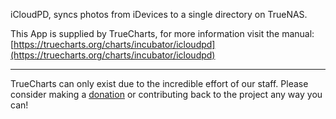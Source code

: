 iCloudPD, syncs photos from iDevices to a single directory on TrueNAS.

This App is supplied by TrueCharts, for more information visit the manual: [https://truecharts.org/charts/incubator/icloudpd](https://truecharts.org/charts/incubator/icloudpd)

---

TrueCharts can only exist due to the incredible effort of our staff.
Please consider making a [donation](https://truecharts.org/sponsor) or contributing back to the project any way you can!
